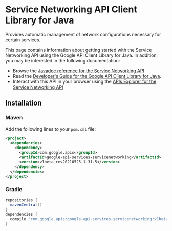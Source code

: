 # Service Networking API Client Library for Java

Provides automatic management of network configurations necessary for certain services.

This page contains information about getting started with the Service Networking API
using the Google API Client Library for Java. In addition, you may be interested
in the following documentation:

* Browse the [Javadoc reference for the Service Networking API][javadoc]
* Read the [Developer's Guide for the Google API Client Library for Java][google-api-client].
* Interact with this API in your browser using the [APIs Explorer for the Service Networking API][api-explorer]

## Installation

### Maven

Add the following lines to your `pom.xml` file:

```xml
<project>
  <dependencies>
    <dependency>
      <groupId>com.google.apis</groupId>
      <artifactId>google-api-services-servicenetworking</artifactId>
      <version>v1beta-rev20210525-1.31.5</version>
    </dependency>
  </dependencies>
</project>
```

### Gradle

```gradle
repositories {
  mavenCentral()
}
dependencies {
  compile 'com.google.apis:google-api-services-servicenetworking:v1beta-rev20210525-1.31.5'
}
```

[javadoc]: https://googleapis.dev/java/google-api-services-servicenetworking/latest/index.html
[google-api-client]: https://github.com/googleapis/google-api-java-client/
[api-explorer]: https://developers.google.com/apis-explorer/#p/servicenetworking/v1/
